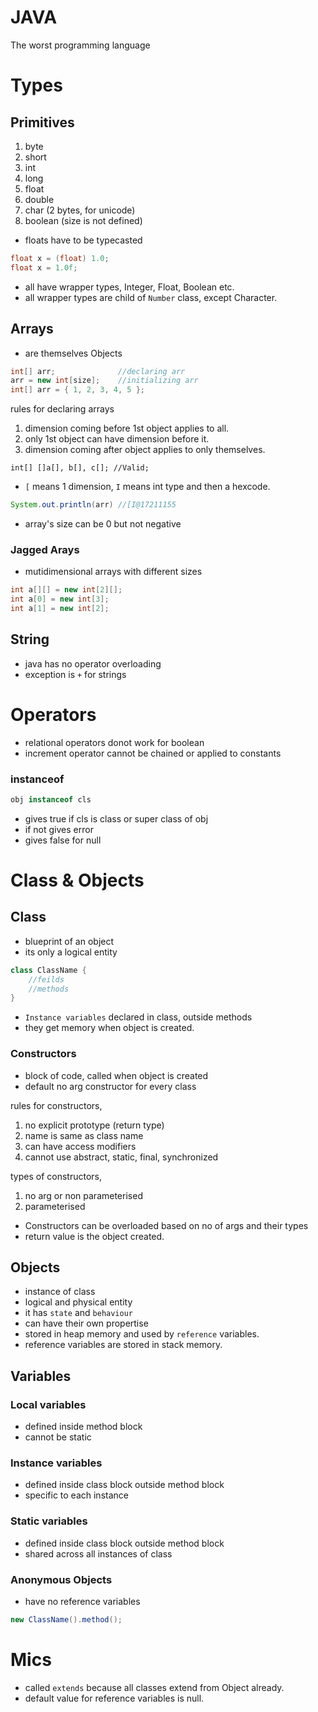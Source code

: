 # JAVA

The worst programming language

# Types

## Primitives

1. byte
1. short
1. int
1. long
1. float
1. double
1. char (2 bytes, for unicode)
1. boolean (size is not defined)

- floats have to be typecasted

```java
float x = (float) 1.0;
float x = 1.0f;
```

- all have wrapper types, Integer, Float, Boolean etc.
- all wrapper types are child of `Number` class, except Character.

## Arrays

- are themselves Objects

```java
int[] arr;              //declaring arr
arr = new int[size];    //initializing arr
int[] arr = { 1, 2, 3, 4, 5 };
```

rules for declaring arrays

1. dimension coming before 1st object applies to all.
1. only 1st object can have dimension before it.
1. dimension coming after object applies to only themselves.

```
int[] []a[], b[], c[]; //Valid;
```

- `[` means 1 dimension, `I` means int type and then a hexcode.

```java
System.out.println(arr) //[I@17211155
```

- array's size can be 0 but not negative

### Jagged Arays

- mutidimensional arrays with different sizes

```java
int a[][] = new int[2][];
int a[0] = new int[3];
int a[1] = new int[2];
```

## String

- java has no operator overloading
- exception is `+` for strings

# Operators

- relational operators donot work for boolean
- increment operator cannot be chained or applied to constants

### instanceof

```java
obj instanceof cls
```

- gives true if cls is class or super class of obj
- if not gives error
- gives false for null

# Class & Objects

## Class

- blueprint of an object
- its only a logical entity

```java
class ClassName {
    //feilds
    //methods
}
```

- `Instance variables` declared in class, outside methods
- they get memory when object is created.

### Constructors

- block of code, called when object is created
- default no arg constructor for every class

rules for constructors,

1. no explicit prototype (return type)
1. name is same as class name
1. can have access modifiers
1. cannot use abstract, static, final, synchronized

types of constructors,

1. no arg or non parameterised
1. parameterised

- Constructors can be overloaded based on no of args and their types
- return value is the object created.

## Objects

- instance of class
- logical and physical entity
- it has `state` and `behaviour`
- can have their own propertise
- stored in heap memory and used by `reference` variables.
- reference variables are stored in stack memory.

## Variables

### Local variables

- defined inside method block
- cannot be static

### Instance variables

- defined inside class block outside method block
- specific to each instance

### Static variables

- defined inside class block outside method block
- shared across all instances of class

### Anonymous Objects

- have no reference variables

```java
new ClassName().method();
```

# Mics

- called `extends` because all classes extend from Object already. 
- default value for reference variables is null.
